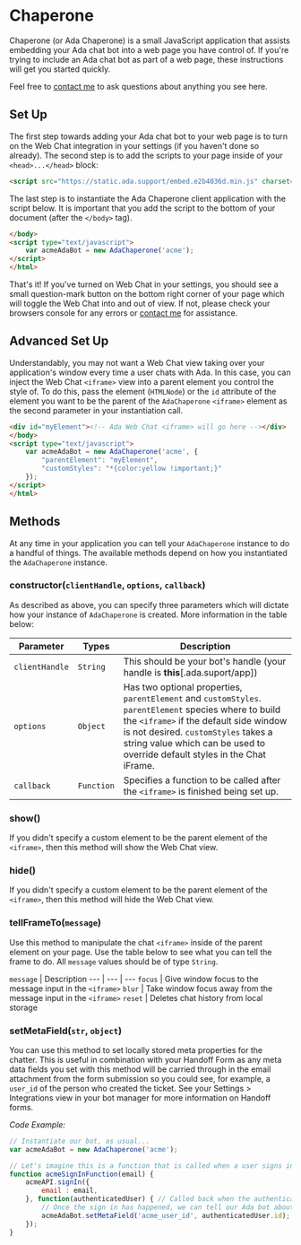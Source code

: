 # Chaperone
Chaperone (or Ada Chaperone) is a small JavaScript application that assists embedding your Ada chat bot into a web page you have control of. If you're trying to include an Ada chat bot as part of a web page, these instructions will get you started quickly.

Feel free to [contact me](mailto:david@ada.support) to ask questions about anything you see here.

## Set Up
The first step towards adding your Ada chat bot to your web page is to turn on the Web Chat integration in your settings (if you haven't done so already). The second step is to add the scripts to your page inside of your `<head>...</head>` block:

```html
<script src="https://static.ada.support/embed.e2b4036d.min.js" charset="utf-8"></script>
```

The last step is to instantiate the Ada Chaperone client application with the script below. It is important that you add the script to the bottom of your document (after the `</body>` tag).

```html
</body>
<script type="text/javascript">
    var acmeAdaBot = new AdaChaperone('acme');
</script>
</html>
```

That's it! If you've turned on Web Chat in your settings, you should see a small question-mark button on the bottom right corner of your page which will toggle the Web Chat into and out of view. If not, please check your browsers console for any errors or [contact me](mailto:david@ada.support) for assistance.

## Advanced Set Up

Understandably, you may not want a Web Chat view taking over your application's window every time a user chats with Ada. In this case, you can inject the Web Chat `<iframe>` view into a parent element you control the style of. To do this, pass the element (`HTMLNode`) or the `id` attribute of the element you want to be the parent of the `AdaChaperone` `<iframe>` element as the second parameter in your instantiation call.

```html
<div id="myElement"><!-- Ada Web Chat <iframe> will go here --></div>
</body>
<script type="text/javascript">
    var acmeAdaBot = new AdaChaperone('acme', {
        "parentElement": "myElement",
        "customStyles": "*{color:yellow !important;}"
    });
</script>
</html>
```

## Methods
At any time in your application you can tell your `AdaChaperone` instance to do a handful of things. The available methods depend on how you instantiated the `AdaChaperone` instance.

### constructor(`clientHandle`, `options`, `callback`)
As described as above, you can specify three parameters which will dictate how your instance of `AdaChaperone` is created. More information in the table below:

Parameter | Types | Description
--- | --- | ---
`clientHandle` | `String` | This should be your bot's handle (your handle is **this**[.ada.suport/app])
`options` | `Object` | Has two optional properties, `parentElement` and `customStyles`. `parentElement` species where to build the `<iframe>` if the default side window is not desired. `customStyles` takes a string value which can be used to override default styles in the Chat iFrame.
`callback` | `Function` | Specifies a function to be called after the `<iframe>` is finished being set up.

### show()
If you didn't specify a custom element to be the parent element of the `<iframe>`, then this method will show the Web Chat view.

### hide()
If you didn't specify a custom element to be the parent element of the `<iframe>`, then this method will hide the Web Chat view.

### tellFrameTo(`message`)
Use this method to manipulate the chat `<iframe>` inside of the parent element on your page. Use the table below to see what you can tell the frame to do. All `message` values should be of type `String`.

`message` | Description
--- | --- | ---
`focus` | Give window focus to the message input in the `<iframe>`
`blur` | Take window focus away from the message input in the `<iframe>`
`reset` | Deletes chat history from local storage

<!-- `reset` | `String` | Reset the chat window's message history -->

### setMetaField(`str`, `object`)
You can use this method to set locally stored meta properties for the chatter. This is useful in combination with your Handoff Form as any meta data fields you set with this method will be carried through in the email attachment from the form submission so you could see, for example, a `user_id` of the person who created the ticket. See your Settings > Integrations view in your bot manager for more information on Handoff forms.

_Code Example:_

```js
// Instantiate our bot, as usual...
var acmeAdaBot = new AdaChaperone('acme');

// Let's imagine this is a function that is called when a user signs in to your site:
function acmeSignInFunction(email) {
    acmeAPI.signIn({
        email : email,
    }, function(authenticatedUser) { // Called back when the authentication happens
        // Once the sign in has happened, we can tell our Ada bot about it:
        acmeAdaBot.setMetaField('acme_user_id', authenticatedUser.id); // Now our bot knows the user_id of the person who signed in! This will be sent back to you if they make support tickets with our Handoff form
    });
}
```